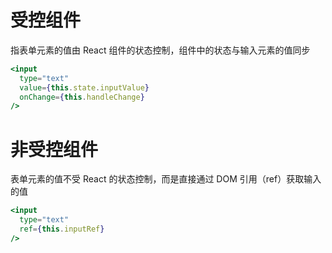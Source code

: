 # 受控组件

指表单元素的值由 React 组件的状态控制，组件中的状态与输入元素的值同步

```jsx
<input
  type="text"
  value={this.state.inputValue}
  onChange={this.handleChange}
/>
```

# 非受控组件

表单元素的值不受 React 的状态控制，而是直接通过 DOM 引用（ref）获取输入的值

```jsx
<input
  type="text"
  ref={this.inputRef}
/>
```
